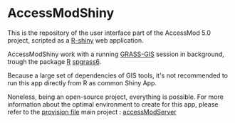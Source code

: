 # AccessModShiny

This is the repository of the user interface part of the AccessMod 5.0 project, scripted as a [R-shiny](http://shiny.rstudio.com) web application. 

AccessModShiny work with a running [GRASS-GIS](http://grass.osgeo.org/grass7/) session in background, trough the package [R](http://cran.r-project.org/) [spgrass6](http://cran.r-project.org/web/packages/spgrass6/).

Because a large set of dependencies of GIS tools, it's not recommended to run this app directly from R as common Shiny App. 

Noneless, being an open-source project, everything is possible. For more information about the optimal environment to create for this app, please refer to the [provision file](https://raw.githubusercontent.com/fxi/accessmodServer/master/provision.sh) main project : [accessModServer](https://github.com/fxi/accessmodServer/)
